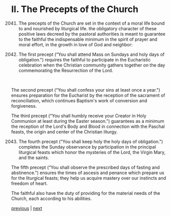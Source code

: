 # II. The Precepts of the Church

2041. The precepts of the Church are set in the context of a moral life bound to and nourished by liturgical life. the obligatory character of these positive laws decreed by the pastoral authorities is meant to guarantee to the faithful the indispensable minimum in the spirit of prayer and moral effort, in the growth in love of God and neighbor:

2042. The first precept (“You shall attend Mass on Sundays and holy days of obligation.") requires the faithful to participate in the Eucharistic celebration when the Christian community gathers together on the day commemorating the Resurrection of the Lord.

 

The second precept (“You shall confess your sins at least once a year.") ensures preparation for the Eucharist by the reception of the sacrament of reconciliation, which continues Baptism's work of conversion and forgiveness.

The third precept (“You shall humbly receive your Creator in Holy Communion at least during the Easter season.") guarantees as a minimum the reception of the Lord's Body and Blood in connection with the Paschal feasts, the origin and center of the Christian liturgy.

2043. The fourth precept (“You shall keep holy the holy days of obligation.") completes the Sunday observance by participation in the principal liturgical feasts which honor the mysteries of the Lord, the Virgin Mary, and the saints.

The fifth precept (“You shall observe the prescribed days of fasting and abstinence.") ensures the times of ascesis and penance which prepare us for the liturgical feasts; they help us acquire mastery over our instincts and freedom of heart.

The faithful also have the duty of providing for the material needs of the Church, each according to his abilities.

[previous](https://github.com/Tenari/non-fiction/blob/master/catechism/__P74.md) | [next](https://github.com/Tenari/non-fiction/blob/master/catechism/__P76.md)